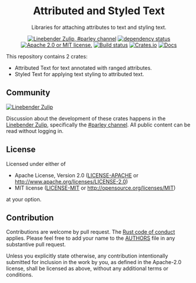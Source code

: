 <div align="center">

# Attributed and Styled Text

Libraries for attaching attributes to text and styling text.

[![Linebender Zulip, #parley channel](https://img.shields.io/badge/Linebender-%23parley-blue?logo=Zulip)](https://xi.zulipchat.com/#narrow/channel/205635-parley)
[![dependency status](https://deps.rs/repo/github/linebender/styled_text/status.svg)](https://deps.rs/repo/github/linebender/styled_text)
[![Apache 2.0 or MIT license.](https://img.shields.io/badge/license-Apache--2.0_OR_MIT-blue.svg)](#license)
[![Build status](https://github.com/linebender/styled_text/workflows/CI/badge.svg)](https://github.com/linebender/styled_text/actions)
[![Crates.io](https://img.shields.io/crates/v/styled_text.svg)](https://crates.io/crates/styled_text)
[![Docs](https://docs.rs/styled_text/badge.svg)](https://docs.rs/styled_text)

</div>

This repository contains 2 crates:

* Attributed Text for text annotated with ranged attributes.
* Styled Text for applying text styling to attributed text.

## Community

[![Linebender Zulip](https://img.shields.io/badge/Xi%20Zulip-%23parley-blue?logo=Zulip)](https://xi.zulipchat.com/#narrow/channel/205635-parley)

Discussion about the development of these crates happens in the [Linebender Zulip](https://xi.zulipchat.com/), specifically the [#parley channel](https://xi.zulipchat.com/#narrow/channel/205635-parley).
All public content can be read without logging in.

## License

Licensed under either of

- Apache License, Version 2.0 ([LICENSE-APACHE](LICENSE-APACHE) or <http://www.apache.org/licenses/LICENSE-2.0>)
- MIT license ([LICENSE-MIT](LICENSE-MIT) or <http://opensource.org/licenses/MIT>)

at your option.

## Contribution

Contributions are welcome by pull request. The [Rust code of conduct] applies.
Please feel free to add your name to the [AUTHORS] file in any substantive pull request.

Unless you explicitly state otherwise, any contribution intentionally submitted for inclusion in the work by you, as defined in the Apache-2.0 license, shall be licensed as above, without any additional terms or conditions.

[Rust Code of Conduct]: https://www.rust-lang.org/policies/code-of-conduct
[AUTHORS]: ./AUTHORS
